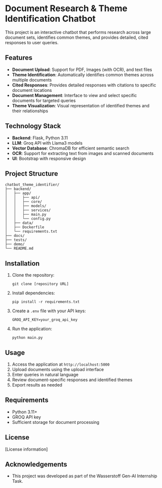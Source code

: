 # Document Research & Theme Identification Chatbot

This project is an interactive chatbot that performs research across large document sets, identifies common themes, and provides detailed, cited responses to user queries.

## Features

- **Document Upload**: Support for PDF, Images (with OCR), and text files
- **Theme Identification**: Automatically identifies common themes across multiple documents
- **Cited Responses**: Provides detailed responses with citations to specific document locations
- **Document Management**: Interface to view and select specific documents for targeted queries
- **Theme Visualization**: Visual representation of identified themes and their relationships

## Technology Stack

- **Backend**: Flask, Python 3.11
- **LLM**: Groq API with Llama3 models
- **Vector Database**: ChromaDB for efficient semantic search
- **OCR**: Support for extracting text from images and scanned documents
- **UI**: Bootstrap with responsive design

## Project Structure

```
chatbot_theme_identifier/
├── backend/
│   ├── app/
│   │   ├── api/
│   │   ├── core/
│   │   ├── models/
│   │   ├── services/
│   │   ├── main.py
│   │   └── config.py
│   ├── data/
│   ├── Dockerfile
│   └── requirements.txt
├── docs/
├── tests/
├── demo/
└── README.md
```

## Installation

1. Clone the repository:
   ```
   git clone [repository URL]
   ```

2. Install dependencies:
   ```
   pip install -r requirements.txt
   ```

3. Create a `.env` file with your API keys:
   ```
   GROQ_API_KEY=your_groq_api_key
   ```

4. Run the application:
   ```
   python main.py
   ```

## Usage

1. Access the application at `http://localhost:5000`
2. Upload documents using the upload interface
3. Enter queries in natural language
4. Review document-specific responses and identified themes
5. Export results as needed

## Requirements

- Python 3.11+
- GROQ API key
- Sufficient storage for document processing

## License

[License information]

## Acknowledgements

- This project was developed as part of the Wasserstoff Gen-AI Internship Task.